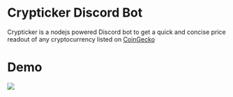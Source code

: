 # Crypticker Discord Bot

Crypticker is a nodejs powered Discord bot to get a quick and concise price readout of any cryptocurrency listed on [CoinGecko](https://www.coingecko.com/en)

# Demo 

<img src="/README.md"/>